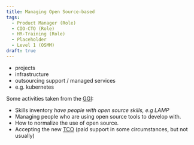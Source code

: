 ```yaml
---
title: Managing Open Source-based
tags: 
  - Product Manager (Role)
  - CIO-CTO (Role)
  - HR-Training (Role)
  - Placeholder
  - Level 1 (OSMM)
draft: true
---
```


- projects
- infrastructure
- outsourcing support / managed services
- e.g. kubernetes 

Some activities taken from the [GGI](../../Training/Good-Governance-Initiative):

- Skills inventory _have people with open source skills, e.g LAMP_
- Managing people who are using open source tools to develop with.
- How to normalize the use of open source.
- Accepting the new [TCO](../../Measurements/TCO) (paid support in some circumstances, but not usually) 
